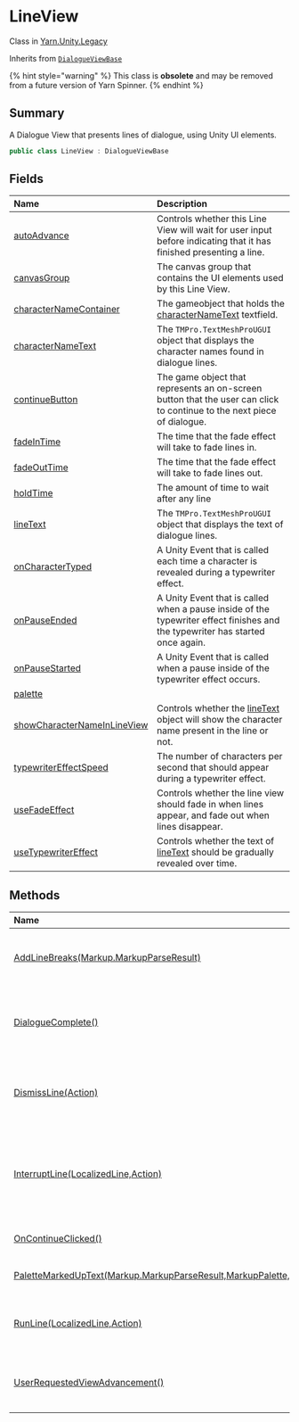 # LineView

Class in [Yarn.Unity.Legacy](/docs/api/csharp/yarn.unity.legacy.md)

Inherits from [`DialogueViewBase`](/docs/api/csharp/yarn.unity.legacy.dialogueviewbase.md)

{% hint style="warning" %}
This class is <b>obsolete</b> and may be removed from a future version of Yarn Spinner.
{% endhint %}

## Summary


A Dialogue View that presents lines of dialogue, using Unity UI
elements.


```csharp
public class LineView : DialogueViewBase
```

## Fields

|Name|Description|
|:---|:---|
|[autoAdvance](/docs/api/csharp/yarn.unity.legacy.lineview.autoadvance.md)|Controls whether this Line View will wait for user input before indicating that it has finished presenting a line.|
|[canvasGroup](/docs/api/csharp/yarn.unity.legacy.lineview.canvasgroup.md)|The canvas group that contains the UI elements used by this Line View.|
|[characterNameContainer](/docs/api/csharp/yarn.unity.legacy.lineview.characternamecontainer.md)|The gameobject that holds the  [characterNameText](yarn.unity.legacy.lineview.characternametext.md)  textfield.|
|[characterNameText](/docs/api/csharp/yarn.unity.legacy.lineview.characternametext.md)|The  `TMPro.TextMeshProUGUI`  object that displays the character names found in dialogue lines.|
|[continueButton](/docs/api/csharp/yarn.unity.legacy.lineview.continuebutton.md)|The game object that represents an on-screen button that the user can click to continue to the next piece of dialogue.|
|[fadeInTime](/docs/api/csharp/yarn.unity.legacy.lineview.fadeintime.md)|The time that the fade effect will take to fade lines in.|
|[fadeOutTime](/docs/api/csharp/yarn.unity.legacy.lineview.fadeouttime.md)|The time that the fade effect will take to fade lines out.|
|[holdTime](/docs/api/csharp/yarn.unity.legacy.lineview.holdtime.md)|The amount of time to wait after any line|
|[lineText](/docs/api/csharp/yarn.unity.legacy.lineview.linetext.md)|The  `TMPro.TextMeshProUGUI`  object that displays the text of dialogue lines.|
|[onCharacterTyped](/docs/api/csharp/yarn.unity.legacy.lineview.oncharactertyped.md)|A Unity Event that is called each time a character is revealed during a typewriter effect.|
|[onPauseEnded](/docs/api/csharp/yarn.unity.legacy.lineview.onpauseended.md)|A Unity Event that is called when a pause inside of the typewriter effect finishes and the typewriter has started once again.|
|[onPauseStarted](/docs/api/csharp/yarn.unity.legacy.lineview.onpausestarted.md)|A Unity Event that is called when a pause inside of the typewriter effect occurs.|
|[palette](/docs/api/csharp/yarn.unity.legacy.lineview.palette.md)||
|[showCharacterNameInLineView](/docs/api/csharp/yarn.unity.legacy.lineview.showcharacternameinlineview.md)|Controls whether the  [lineText](yarn.unity.legacy.lineview.linetext.md)  object will show the character name present in the line or not.|
|[typewriterEffectSpeed](/docs/api/csharp/yarn.unity.legacy.lineview.typewritereffectspeed.md)|The number of characters per second that should appear during a typewriter effect.|
|[useFadeEffect](/docs/api/csharp/yarn.unity.legacy.lineview.usefadeeffect.md)|Controls whether the line view should fade in when lines appear, and fade out when lines disappear.|
|[useTypewriterEffect](/docs/api/csharp/yarn.unity.legacy.lineview.usetypewritereffect.md)|Controls whether the text of  [lineText](yarn.unity.legacy.lineview.linetext.md)  should be gradually revealed over time.|

## Methods

|Name|Description|
|:---|:---|
|[AddLineBreaks(Markup.MarkupParseResult)](/docs/api/csharp/yarn.unity.legacy.lineview.addlinebreaks.md)|Inserts TextMeshPro line break markup in a line where Yarn line break attributes appear.|
|[DialogueComplete()](/docs/api/csharp/yarn.unity.legacy.lineview.dialoguecomplete.md)|Called by the  [DialogueRunner](yarn.unity.dialoguerunner.md)  to signal that the dialogue has ended, and no more lines will be delivered.|
|[DismissLine(Action)](/docs/api/csharp/yarn.unity.legacy.lineview.dismissline.md)|Called by the  [DialogueRunner](yarn.unity.dialoguerunner.md)  to signal that the view should dismiss its current line from display, and clean up.|
|[InterruptLine(LocalizedLine,Action)](/docs/api/csharp/yarn.unity.legacy.lineview.interruptline.md)|Called by the  [DialogueRunner](yarn.unity.dialoguerunner.md)  to signal that a line has been interrupted, and that the Dialogue View should finish presenting its line as quickly as possible.|
|[OnContinueClicked()](/docs/api/csharp/yarn.unity.legacy.lineview.oncontinueclicked.md)|Called when the  [continueButton](yarn.unity.legacy.lineview.continuebutton.md)  is clicked.|
|[PaletteMarkedUpText(Markup.MarkupParseResult,MarkupPalette,bool)](/docs/api/csharp/yarn.unity.legacy.lineview.palettemarkeduptext.md)|Applies the  `palette`  to the line based on it's markup.|
|[RunLine(LocalizedLine,Action)](/docs/api/csharp/yarn.unity.legacy.lineview.runline.md)|Called by the  [DialogueRunner](yarn.unity.dialoguerunner.md)  to signal that a line should be displayed to the user.|
|[UserRequestedViewAdvancement()](/docs/api/csharp/yarn.unity.legacy.lineview.userrequestedviewadvancement.md)|Called by  [DialogueAdvanceInput](yarn.unity.legacy.dialogueadvanceinput.md)  to signal that the user has requested that the dialogue advance.|

